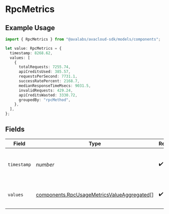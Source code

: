 # RpcMetrics

## Example Usage

```typescript
import { RpcMetrics } from "@avalabs/avacloud-sdk/models/components";

let value: RpcMetrics = {
  timestamp: 8268.62,
  values: [
    {
      totalRequests: 7255.74,
      apiCreditsUsed: 385.57,
      requestsPerSecond: 7731.1,
      successRatePercent: 2168.7,
      medianResponseTimeMsecs: 9031.5,
      invalidRequests: 429.24,
      apiCreditsWasted: 3330.72,
      groupedBy: "rpcMethod",
    },
  ],
};
```

## Fields

| Field                                                                                                    | Type                                                                                                     | Required                                                                                                 | Description                                                                                              |
| -------------------------------------------------------------------------------------------------------- | -------------------------------------------------------------------------------------------------------- | -------------------------------------------------------------------------------------------------------- | -------------------------------------------------------------------------------------------------------- |
| `timestamp`                                                                                              | *number*                                                                                                 | :heavy_check_mark:                                                                                       | The timestamp of the metrics value                                                                       |
| `values`                                                                                                 | [components.RpcUsageMetricsValueAggregated](../../models/components/rpcusagemetricsvalueaggregated.md)[] | :heavy_check_mark:                                                                                       | The metrics values for the timestamp                                                                     |